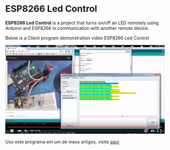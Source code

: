 # ESP8266 Led Control

**ESP8266 Led Control** is a project that turns on/off an LED remotely using Arduino and ESP8266 in communication with another remote device.

Below is a Client program demonstration video ESP8266 Led Control

[![ESP8266 Led Control Video](/files/esp8266video.jpg)](https://youtu.be/8saqd-_tcZw "ESP8266 Led Control Video")

Uso este programa em um de meus artigos, visite [aqui](http://eduardoaw.github.io/2015-12-20-ESP-8266-Primeiros-Passos)

